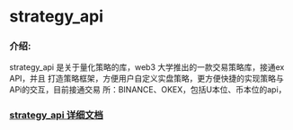 # strategy_api

### 介绍:
strategy_api 是关于量化策略的库，web3 大学推出的一款交易策略库，接通ex API，并且
打造策略框架，方便用户自定义实盘策略，更方便快捷的实现策略与APi的交互，目前接通交易
所：BINANCE、OKEX，包括U本位、币本位的api，

### [strategy_api 详细文档](./docs/detail_docs.md)
